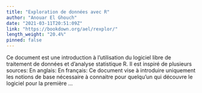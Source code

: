 ```yaml
---
title: "Exploration de données avec R"
author: "Anouar El Ghouch"
date: "2021-03-11T20:51:09Z"
link: "https://bookdown.org/ael/rexplor/"
length_weight: "20.4%"
pinned: false
---
```


Ce document est une introduction à l’utilisation du logiciel libre de traitement de données et d’analyse statistique R. Il est inspiré de plusieurs sources: En anglais: En français: Ce document vise à introduire uniquement les notions de base nécessaire à connaitre pour quelqu’un qui découvre le logiciel pour la première ...
